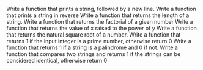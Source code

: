 Write a function that prints a string, followed by a new line.
Write a function that prints a string in reverse
Write a function that returns the length of a string.
Write a function that returns the factorial of a given number
Write a function that returns the value of x raised to the power of y
Write a function that returns the natural square root of a number.
Write a function that returns 1 if the input integer is a prime number, otherwise return 0
Write a function that returns 1 if a string is a palindrome and 0 if not.
Write a function that compares two strings and returns 1 if the strings can be considered identical, otherwise return 0
